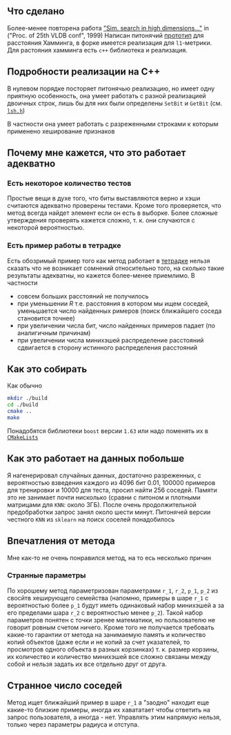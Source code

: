 
## Что сделано

Более-менее повторена работа ["Sim. search in high dimensions..."](http://www.vldb.org/conf/1999/P49.pdf) in ("Proc. of 25th VLDB conf", 1999)
Написан питонячий [прототип](https://github.com/nkdhny/lsh/blob/master/etc/hamming.py) для расстояния Хамминга, в форке имеется реализация для `l1`-метрики. Для растояния хамминга есть `c++` библиотека и реализация.

## Подробности реализации на C++

В нулевом порядке посторяет питонячью реализацию, но имеет одну приятную особенность, она умеет работать с разной реализацией двоичных строк, лишь бы для них были определены `SetBit`  и `GetBit` (см. [`lsh.h`](https://github.com/nkdhny/lsh/blob/master/include/binarystring.h))

В частности она умеет работать с разреженными строками к которым применено хеширование признаков

## Почему мне кажется, что это работает адекватно

### Есть некоторое количество тестов

Простые вещи в духе того, что биты выставляются верно и хэши считаются адекватно проверены тестами. Кроме того проверяется, что метод всегда найдет элемент если он есть в выборке. Более сложные утверждения проверять кажется сложно, т. к. они случаются с некоторой вероятностью.

### Есть пример работы в тетрадке

Есть обозримый пример того как метод работает в [тетрадке](https://github.com/nkdhny/lsh/blob/master/etc/sample.ipynb) нельзя сказать что не возникает сомнений относительно того, на сколько такие результаты адекватны, но кажется более-менее приемлимо. В частности

* совсем больших расстояний не получилось
* при уменьшении $R$ т.е. расстояния в котором мы ищем соседей, уменьшается число найденных римеров (поиск ближайшего соседа становится точнее)
* при увеличении числа бит, число найденных примеров падает (по аналигичным причинам)
* при увеличении числа минихэшей распределение расстояний сдвигается в сторону истинного распределения расстояний

## Как это собирать

Как обычно

```bash
mkdir ./build
cd ./build
cmake ..
make
```
Понадобятся библиотеки `boost` версии `1.63` или надо поменять их в [`CMakeLists`](https://github.com/nkdhny/lsh/blob/master/CMakeLists.txt)

## Как это работает на данных побольше

Я нагенерировал случайных данных, достаточно разреженных, с вероятностью взведения каждого из 4096 бит 0.01, 100000 примеров для тренировки и 10000 для теста, просил найти 256 соседей. Памяти это не занимает почти нисколько (сравни с питоном и плотными матрицами для `KNN`: около 3ГБ). После очень продолжительной предобработки запрос занял около шести минут. Питонячей версии честного `KNN` из `sklearn` на поиск соселей понадобилось 

## Впечатления от метода

Мне как-то не очень понравился метод, на то есь несколько причин

### Странные параметры

По хорошему метод параметризован параметрами `r_1`, `r_2`, `p_1`, `p_2` из свосйтв хеширующего семейства (напомню, примеры в шаре `r_1` с вероятностью более `p_1` будут иметь одинаковый набор минихэшей а за его пределами шара `r_2` с вероятностью  менее `p_2`). Такой набор параметров понятен с точки зренее математики, но пользователю не говорит ровным счетом ничего. Кроме того не получается требовать какие-то гарантии от метода на занимаемую память и количество копий объектов (даже если и не копий за счет указателей, то просмотров одного объекта в разных корзинках) т. к. размер корзины, их количество и количество минихэшей все сложно связаны между собой и нельзя задать их все отдельно друг от друга.

## Странное число соседей

Метод ищет ближайший пример в шаре `r_1` а "заодно" находит еще какие-то близкие примеры, иногда их хавататает чтобы ответить на запрос пользователя, а иногда - нет. Управлять этим напрямую нельзя, только через параметры радиуса и отступа.
